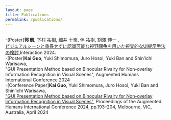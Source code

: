 ```yaml
---
layout: page
title: Publications
permalink: /publications/
---
```

<br>-\[Poster\]**郭 凱**, 下村 祐樹, 細井 十楽, 伴 祐樹, 割澤 伸一 ,
<br>[ビジュアルシーンと重畳せずに認識可能な視野闘争を用いた視覚的なUI提示手法の検討](https://www.interaction-ipsj.org/proceedings/2024/data/pdf/2P-89.pdf),Interaction 2024.
<br>-\[Poster\]**Kai Guo**, Yuki Shimomura, Juro Hosoi, Yuki Ban and Shin’ichi Warisawa,
 <br>"GUI Presentation Method based on Binocular Rivalry for Non-overlay Information Recognition in Visual Scenes", Augmented Humans International Conference 2024
<br>-\[Conference Paper\]**Kai Guo**, Yuki Shimomura, Juro Hosoi, Yuki Ban and Shin’ichi Warisawa,
<br>["GUI Presentation Method based on Binocular Rivalry for Non-overlay Information Recognition in Visual Scenes"](https://dl.acm.org/doi/abs/10.1145/3652920.3652939), Proceedings of the Augmented Humans International Conference 2024, pp.193–204, Melbourne, VIC, Australia, April 2024
